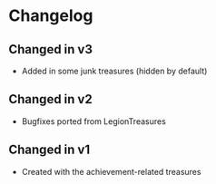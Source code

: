 # Changelog

## Changed in v3

* Added in some junk treasures (hidden by default)

## Changed in v2

* Bugfixes ported from LegionTreasures

## Changed in v1

* Created with the achievement-related treasures
